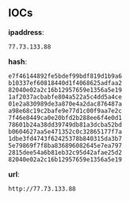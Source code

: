
## IOCs

__ipaddress__:

```text
77.73.133.88
```
__hash__:

```text
e7f46144892fe5bdef99bdf819d1b9a6
b10337ef60818440d1f4068625adfaa2
82040e02a2c16b12957659e1356a5e19
1af2037acbabfe804a522a5c4dd5a4ce
01e2a830989de3a870e4a2dac876487a
a98e68c19c2bafe9e77d1c00f9aa7e2c
7f46e8449ca0e20bfd2b288ee6f4e0d1
78601b24a38dd39749db81a3dcba52bd
b0604627aa5e471352c0c32865177f7a
1dbe3fd4743f62425378b840315da3b7
5e79869f7f8ba836896082645e7ea797
2815dee54a6b81eb32c95d42afae25d2
82040e02a2c16b12957659e1356a5e19
```
__url__:

```text
http://77.73.133.88
```